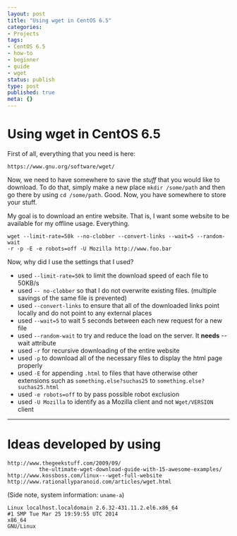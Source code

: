 ```yaml
---
layout: post
title: "Using wget in CentOS 6.5"
categories:
- Projects
tags:
- CentOS 6.5
- how-to
- beginner
- guide
- wget
status: publish
type: post
published: true
meta: {}
---
```


# Using wget in CentOS 6.5 #


First of all, everything that you need is here:

```
https://www.gnu.org/software/wget/
```

Now, we need to have somewhere to save the *stuff* that you would like to download. To do that, simply make a new place `mkdir /some/path` and then go there by using `cd /some/path`. Good. Now, you have somewhere to store your stuff.

My goal is to download an entire website. That is, I want some website to be available for my offline usage. Everything.

```
wget --limit-rate=50k --no-clobber --convert-links --wait=5 --random-wait
-r -p -E -e robots=off -U Mozilla http://www.foo.bar
```

Now, why did I use the settings that I used?

* used `--limit-rate=50k` to limit the download speed of each file to 50KB/s
* used `-- no-clobber` so that I do not overwrite existing files. (multiple savings of the same file is prevented)
* used `--convert-links` to ensure that all of the downloaded links point locally and do not point to any external places
* used `--wait=5` to wait 5 seconds between each new request for a new file
* used `--random-wait` to try and reduce the load on the server. It **needs** --wait attribute
* used `-r` for recursive downloading of the entire website
* used `-p` to download all of the necessary files to display the html page properly
* used `-E` for appending `.html` to files that have otherwise other extensions such as `something.else?suchas25` to `something.else?suchas25.html`
* used `-e robots=off` to by pass possible robot exclusion
* used `-U Mozilla` to identify as a Mozilla client and not `Wget/VERSION` client

---
# Ideas developed by using #


```
http://www.thegeekstuff.com/2009/09/
          the-ultimate-wget-download-guide-with-15-awesome-examples/
http://www.kossboss.com/linux---wget-full-website
http://www.rationallyparanoid.com/articles/wget.html
```

(Side note, system information: `uname-a`)

```
Linux localhost.localdomain 2.6.32-431.11.2.el6.x86_64
#1 SMP Tue Mar 25 19:59:55 UTC 2014
x86_64
GNU/Linux
```
